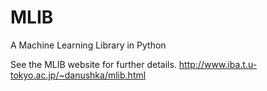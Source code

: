 MLIB
====

A Machine Learning Library in Python

See the MLIB website for further details.
http://www.iba.t.u-tokyo.ac.jp/~danushka/mlib.html